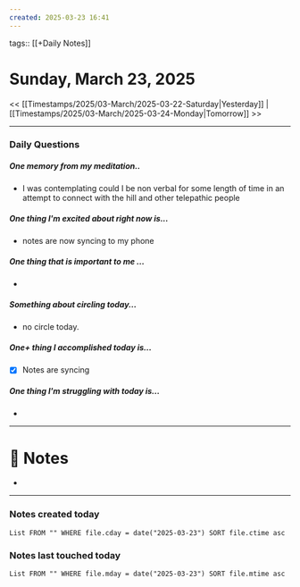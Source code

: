```yaml
---
created: 2025-03-23 16:41
---
```

tags:: [[+Daily Notes]]

# Sunday, March 23, 2025

<< [[Timestamps/2025/03-March/2025-03-22-Saturday|Yesterday]] | [[Timestamps/2025/03-March/2025-03-24-Monday|Tomorrow]] >>

---
### Daily Questions
#####  One memory from my meditation..  
- I was contemplating could I be non verbal for some length of time in an attempt to connect with the hill and other telepathic people 

#####  One thing I'm excited about right now is...
- notes are now syncing to my phone
##### One thing that is important to me ...
- 
##### Something about circling today...  
- no circle today. 
##### One+ thing I accomplished today is...
- [x] Notes are syncing

##### One thing I'm struggling with today is...
- 

---
# 📝 Notes
- 

---
### Notes created today
```dataview
List FROM "" WHERE file.cday = date("2025-03-23") SORT file.ctime asc
```

### Notes last touched today
```dataview
List FROM "" WHERE file.mday = date("2025-03-23") SORT file.mtime asc
```